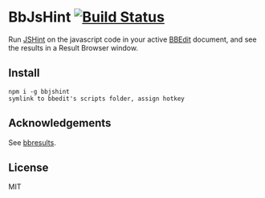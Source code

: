 BbJsHint [![Build Status](https://travis-ci.org/isao/bbjshint.png)](https://travis-ci.org/isao/bbjshint)
========

Run [JSHint](http://jshint.com/) on the javascript code in your active [BBEdit](http://barebones.com/products/bbedit/) document, and see the results in a Result Browser window.

Install
-------
    npm i -g bbjshint
    symlink to bbedit's scripts folder, assign hotkey

Acknowledgements
----------------
See [bbresults](https://github.com/isao/bbresults).

License
-------
MIT